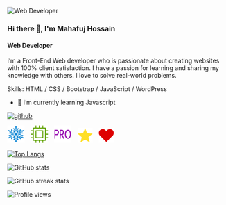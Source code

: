 ![Web Developer ](https://media.licdn.com/dms/image/D5616AQGh8IB_e_Hs6Q/profile-displaybackgroundimage-shrink_350_1400/0/1682334014341?e=1691020800&v=beta&t=jLqOEjDytrpKDBOICUOROyOCJ4pT8Gtt88b6GhyYrUg)

### Hi there 👋, I'm Mahafuj Hossain
#### Web Developer 


I’m a Front-End Web developer who is passionate about creating websites with 100% client satisfaction. I have a passion for learning and sharing my knowledge with others. I love to solve real-world problems.

Skills: HTML / CSS / Bootstrap / JavaScript / WordPress 

- 🌱 I’m currently learning Javascript  


[<img src='https://cdn.jsdelivr.net/npm/simple-icons@3.0.1/icons/github.svg' alt='github' height='40'>](https://github.com/mahafujhossain)  

<a href='https://archiveprogram.github.com/'><img src='https://raw.githubusercontent.com/acervenky/animated-github-badges/master/assets/acbadge.gif' width='40' height='40'></a> <a href='https://docs.github.com/en/developers'><img src='https://raw.githubusercontent.com/acervenky/animated-github-badges/master/assets/devbadge.gif' width='40' height='40'></a> <a href='https://github.com/pricing'><img src='https://raw.githubusercontent.com/acervenky/animated-github-badges/master/assets/pro.gif' width='40' height='40'></a> <a href='https://stars.github.com/'><img src='https://raw.githubusercontent.com/acervenky/animated-github-badges/master/assets/starbadge.gif' width='35' height='35'></a> <a href='https://docs.github.com/en/github/supporting-the-open-source-community-with-github-sponsors'><img src='https://raw.githubusercontent.com/acervenky/animated-github-badges/master/assets/sponsorbadge.gif' width='35' height='35'></a> 

[![Top Langs](https://github-readme-stats.vercel.app/api/top-langs/?username=mahafujhossain)](https://github.com/anuraghazra/github-readme-stats)

![GitHub stats](https://github-readme-stats.vercel.app/api?username=mahafujhossain&show_icons=true)  

![GitHub streak stats](https://streak-stats.demolab.com/?user=mahafujhossain)  

![Profile views](https://gpvc.arturio.dev/mahafujhossain)  

